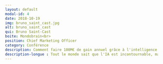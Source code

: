 ```yaml
---
layout: default
modal-id: 4
date: 2018-10-19
img: bruno_saint_cast.jpg
alt: bruno_saint_cast
qui: Bruno Saint-Cast
boite: Mondobrain<br>
position: Chief Marketing Officer
category: Conférence
description: Comment faire 100M€ de gain annuel grâce à l'intelligence augmentée.
description-longue : Tout le monde sait que l'IA est incontournable, mais elle fait peur alors qu'elle peut être la réponse tant attendue à la valorisation de décennies de données accumulées par les ERP, CRM et autres Supply Chain Management, à la remise de l'homme en tant que valeur centrale de l'entreprise et à la simplification du monde dans lequel il évolue. <br>L'approche Mondobrain de l'Intelligence Artificielle, l'Intelligence Augmentée d'Entreprise, est globale. Elle permet de prendre de meilleures décisions au niveau où elles doivent être prises et plus rapidement. En combinant les Intelligences Humaine, Collective et Artificielle, Mondobrain ouvre la porte du Management 4.0, et sa facilité d'utilisation et de déploiement assure une adoption rapide et massive.
---
```

